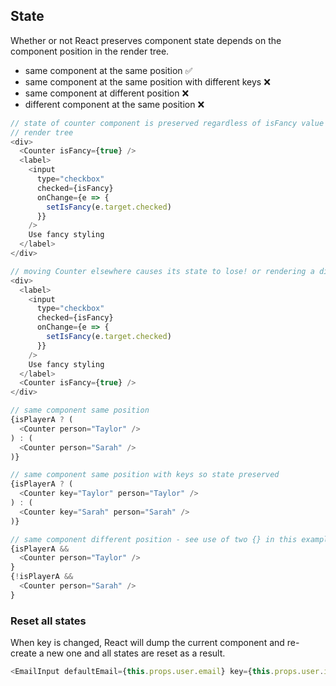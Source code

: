## State

Whether or not React preserves component state depends on the component position in the render tree.

- same component at the same position ✅
- same component at the same position with different keys ❌
- same component at different position ❌
- different component at the same position ❌

```js
// state of counter component is preserved regardless of isFancy value as long as its position stays the same in
// render tree
<div>
  <Counter isFancy={true} />
  <label>
    <input
      type="checkbox"
      checked={isFancy}
      onChange={e => {
        setIsFancy(e.target.checked)
      }}
    />
    Use fancy styling
  </label>
</div>

// moving Counter elsewhere causes its state to lose! or rendering a different component at the same position
<div>
  <label>
    <input
      type="checkbox"
      checked={isFancy}
      onChange={e => {
        setIsFancy(e.target.checked)
      }}
    />
    Use fancy styling
  </label>
  <Counter isFancy={true} />
</div>

// same component same position
{isPlayerA ? (
  <Counter person="Taylor" />
) : (
  <Counter person="Sarah" />
)}

// same component same position with keys so state preserved
{isPlayerA ? (
  <Counter key="Taylor" person="Taylor" />
) : (
  <Counter key="Sarah" person="Sarah" />
)}

// same component different position - see use of two {} in this example
{isPlayerA &&
  <Counter person="Taylor" />
}
{!isPlayerA &&
  <Counter person="Sarah" />
}
````

### Reset all states

When key is changed, React will dump the current component and re-create a new one and all states are reset as a result.

```js
<EmailInput defaultEmail={this.props.user.email} key={this.props.user.id} />
```

